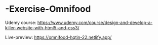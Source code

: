 # -Exercise-Omnifood
Udemy course: https://www.udemy.com/course/design-and-develop-a-killer-website-with-html5-and-css3/  


Live-preview: https://omnifood-hqtin-22.netlify.app/
